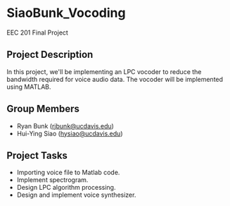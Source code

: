 # SiaoBunk_Vocoding
EEC 201 Final Project

## Project Description
In this project, we'll be implementing an LPC vocoder to reduce the bandwidth required for voice audio data. The vocoder will be implemented using MATLAB.

## Group Members
  - Ryan Bunk (rjbunk@ucdavis.edu)
  - Hui-Ying Siao (hysiao@ucdavis.edu)
  
## Project Tasks
  - Importing voice file to Matlab code.
  - Implement spectrogram.
  - Design LPC algorithm processing.
  - Design and implement voice synthesizer.

